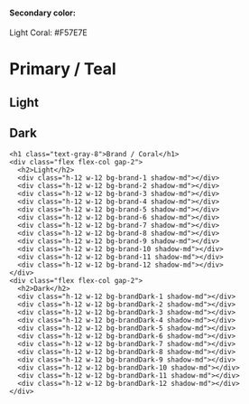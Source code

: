 #### Secondary color:

Light Coral: #F57E7E

<div class="h-full text-center flex py-24">
  <div class="ma flex gap-4">
    <h1 class="text-gray-8">Primary / Teal</h1>
    <div class="flex flex-col gap-2">
      <h2>Light</h2>
      <div class="h-12 w-12 bg-teal-1 shadow-md"></div>
      <div class="h-12 w-12 bg-teal-2 shadow-md"></div>
      <div class="h-12 w-12 bg-teal-3 shadow-md"></div>
      <div class="h-12 w-12 bg-teal-4 shadow-md"></div>
      <div class="h-12 w-12 bg-teal-5 shadow-md"></div>
      <div class="h-12 w-12 bg-teal-6 shadow-md"></div>
      <div class="h-12 w-12 bg-teal-7 shadow-md"></div>
      <div class="h-12 w-12 bg-teal-8 shadow-md"></div>
      <div class="h-12 w-12 bg-teal-9 shadow-md"></div>
      <div class="h-12 w-12 bg-teal-10 shadow-md"></div>
      <div class="h-12 w-12 bg-teal-11 shadow-md"></div>
      <div class="h-12 w-12 bg-teal-12 shadow-md"></div>
    </div>
    <div class="flex flex-col gap-2">
      <h2>Dark</h2>
      <div class="h-12 w-12 bg-tealDark-1 shadow-md"></div>
      <div class="h-12 w-12 bg-tealDark-2 shadow-md"></div>
      <div class="h-12 w-12 bg-tealDark-3 shadow-md"></div>
      <div class="h-12 w-12 bg-tealDark-4 shadow-md"></div>
      <div class="h-12 w-12 bg-tealDark-5 shadow-md"></div>
      <div class="h-12 w-12 bg-tealDark-6 shadow-md"></div>
      <div class="h-12 w-12 bg-tealDark-7 shadow-md"></div>
      <div class="h-12 w-12 bg-tealDark-8 shadow-md"></div>
      <div class="h-12 w-12 bg-tealDark-9 shadow-md"></div>
      <div class="h-12 w-12 bg-tealDark-10 shadow-md"></div>
      <div class="h-12 w-12 bg-tealDark-11 shadow-md"></div>
      <div class="h-12 w-12 bg-tealDark-12 shadow-md"></div>
    </div>

    <h1 class="text-gray-8">Brand / Coral</h1>
    <div class="flex flex-col gap-2">
      <h2>Light</h2>
      <div class="h-12 w-12 bg-brand-1 shadow-md"></div>
      <div class="h-12 w-12 bg-brand-2 shadow-md"></div>
      <div class="h-12 w-12 bg-brand-3 shadow-md"></div>
      <div class="h-12 w-12 bg-brand-4 shadow-md"></div>
      <div class="h-12 w-12 bg-brand-5 shadow-md"></div>
      <div class="h-12 w-12 bg-brand-6 shadow-md"></div>
      <div class="h-12 w-12 bg-brand-7 shadow-md"></div>
      <div class="h-12 w-12 bg-brand-8 shadow-md"></div>
      <div class="h-12 w-12 bg-brand-9 shadow-md"></div>
      <div class="h-12 w-12 bg-brand-10 shadow-md"></div>
      <div class="h-12 w-12 bg-brand-11 shadow-md"></div>
      <div class="h-12 w-12 bg-brand-12 shadow-md"></div>
    </div>
    <div class="flex flex-col gap-2">
      <h2>Dark</h2>
      <div class="h-12 w-12 bg-brandDark-1 shadow-md"></div>
      <div class="h-12 w-12 bg-brandDark-2 shadow-md"></div>
      <div class="h-12 w-12 bg-brandDark-3 shadow-md"></div>
      <div class="h-12 w-12 bg-brandDark-4 shadow-md"></div>
      <div class="h-12 w-12 bg-brandDark-5 shadow-md"></div>
      <div class="h-12 w-12 bg-brandDark-6 shadow-md"></div>
      <div class="h-12 w-12 bg-brandDark-7 shadow-md"></div>
      <div class="h-12 w-12 bg-brandDark-8 shadow-md"></div>
      <div class="h-12 w-12 bg-brandDark-9 shadow-md"></div>
      <div class="h-12 w-12 bg-brandDark-10 shadow-md"></div>
      <div class="h-12 w-12 bg-brandDark-11 shadow-md"></div>
      <div class="h-12 w-12 bg-brandDark-12 shadow-md"></div>
    </div>

  </div>
</div>
